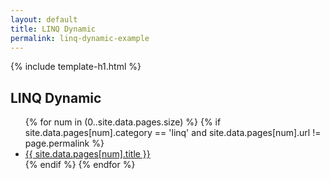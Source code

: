```yaml
---
layout: default
title: LINQ Dynamic
permalink: linq-dynamic-example
---
```


{% include template-h1.html %}

## LINQ Dynamic

<ul>
{% for num in (0..site.data.pages.size) %}	
	{% if site.data.pages[num].category == 'linq' and site.data.pages[num].url != page.permalink %}
		<li><a href="{{ site.data.pages[num].url }}">{{ site.data.pages[num].title }}</a></li>
	{% endif %}
{% endfor %}
</ul>
